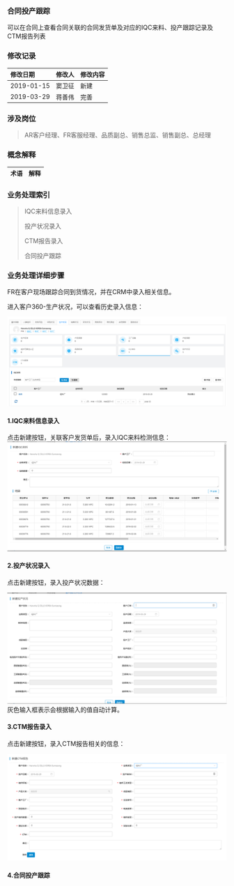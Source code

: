 ### 合同投产跟踪

可以在合同上查看合同关联的合同发货单及对应的IQC来料、投产跟踪记录及CTM报告列表

### 修改记录

| 修改日期 | 修改人 | 修改内容 |
| :--- | :--- | :--- |
| 2019-01-15 | 窦卫征 | 新建 |
| 2019-03-29 | 蒋善伟 | 完善 |

### 涉及岗位

> AR客户经理、FR客服经理、品质副总、销售总监、销售副总、总经理

### 概念解释

| 术语 | 解释 |
| :--- | :--- |


### 业务处理索引

> IQC来料信息录入
>
> 投产状况录入
>
> CTM报告录入
>
> 合同投产跟踪

### 业务处理详细步骤

FR在客户现场跟踪合同到货情况，并在CRM中录入相关信息。

进入客户360-生产状况，可以查看历史录入信息：

![](/assets/360sczk)

#### 1.IQC来料信息录入

点击新建按钮，关联客户发货单后，录入IQC来料检测信息：![](/assets/xjiqclail)

#### 2.投产状况录入

点击新建按钮，录入投产状况数据：

![](/assets/tczklu)灰色输入框表示会根据输入的值自动计算。

#### 3.CTM报告录入

点击新建按钮，录入CTM报告相关的信息：

![](/assets/xjctmbg)

#### 4.合同投产跟踪





